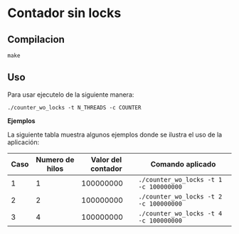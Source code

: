 # Contador sin locks

## Compilacion

```
make
```

## Uso

Para usar ejecutelo de la siguiente manera:

```
./counter_wo_locks -t N_THREADS -c COUNTER
```

**Ejemplos**

La siguiente tabla muestra algunos ejemplos donde se ilustra el uso de la aplicación:

|Caso|Numero de hilos|Valor del contador|Comando aplicado|
|---|---|---|---|
|1|1|100000000|```./counter_wo_locks -t 1 -c 100000000```|
|2|2|100000000|```./counter_wo_locks -t 2 -c 100000000```|
|3|4|100000000|```./counter_wo_locks -t 4 -c 100000000```|

